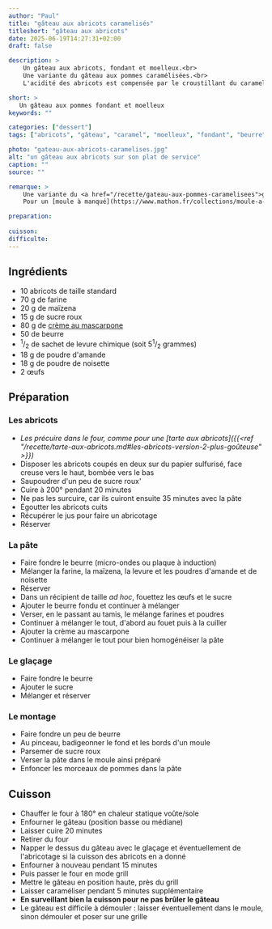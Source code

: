 ```yaml
---
author: "Paul"
title: "gâteau aux abricots caramelisés"
titleshort: "gâteau aux abricots"
date: 2025-06-19T14:27:31+02:00
draft: false

description: >
    Un gâteau aux abricots, fondant et moelleux.<br>
    Une variante du gâteau aux pommes caramélisées.<br>
    L'acidité des abricots est compensée par le croustillant du caramel.

short: >
   Un gâteau aux pommes fondant et moelleux
keywords: ""

categories: ["dessert"]
tags: ["abricots", "gâteau", "caramel", "moelleux", "fondant", "beurre"]

photo: "gateau-aux-abricots-caramelises.jpg"
alt: "un gâteau aux abricots sur son plat de service"
caption: ""
source: ""

remarque: >
    Une variante du <a href="/recette/gateau-aux-pommes-caramelisees">gâteau aux pommes caramélisées</a>, avec diminution de la quantité de sucre<br>
    Pour un [moule à manqué](https://www.mathon.fr/collections/moule-a-manque) de 22 cm de diamètre

preparation: 
 
cuisson: 
difficulte:
---
```



## Ingrédients
- 10 abricots de taille standard
- 70 g de farine
- 20 g de maïzena
- 15 g de sucre roux
- 80 g de [crème au mascarpone](https://www.elle-et-vire.com/fr/fr/creme/produits/la-creme-au-mascarpone/)
- 50 de beurre
- <sup>1</sup>/<sub>2</sub> de sachet de levure chimique (soit 5<sup>1</sup>/<sub>2</sub> grammes)
- 18 g de poudre d'amande
- 18 g de poudre de noisette
- 2 &oelig;ufs
## Préparation
### Les abricots
- *Les précuire dans le four, comme pour une [tarte aux abricots]({{<ref "/recette/tarte-aux-abricots.md#les-abricots-version-2-plus-goûteuse" >}})*
- Disposer les abricots coupés en deux sur du papier sulfurisé, face creuse vers le haut, bombée vers le bas
- Saupoudrer d'un peu de sucre roux'
- Cuire à 200° pendant 20 minutes
- Ne pas les surcuire, car ils cuiront ensuite 35 minutes avec la pâte
- Égoutter les abricots cuits
- Récupérer le jus pour faire un abricotage
- Réserver
### La pâte
- Faire fondre le beurre (micro-ondes ou plaque à induction)
- Mélanger la farine, la maïzena, la levure et les poudres d'amande et de noisette
- Réserver
- Dans un récipient de taille *ad hoc*, fouettez les &oelig;ufs et le sucre
- Ajouter le beurre fondu et continuer à mélanger
- Verser, en le passant au tamis, le mélange farines et poudres
- Continuer à mélanger le tout, d'abord au fouet puis à la cuiller
- Ajouter la crème au mascarpone
- Continuer à mélanger le tout pour bien homogénéiser la pâte
### Le glaçage
- Faire fondre le beurre
- Ajouter le sucre
- Mélanger et réserver
### Le montage
- Faire fondre un peu de beurre
- Au pinceau, badigeonner le fond et les bords d'un moule
- Parsemer de sucre roux
- Verser la pâte dans le moule ainsi préparé
- Enfoncer les morceaux de pommes dans la pâte
## Cuisson
- Chauffer le four à 180° en chaleur statique voûte/sole
- Enfourner le gâteau (position basse ou médiane)
- Laisser cuire 20 minutes
- Retirer du four
- Napper le dessus du gâteau avec le glaçage et éventuellement de l'abricotage si la cuisson des abricots en a donné
- Enfourner à nouveau pendant 15 minutes
- Puis passer le four en mode grill
- Mettre le gâteau en position haute, près du grill
- Laisser caraméliser pendant 5 minutes supplémentaire
- **En surveillant bien la cuisson pour ne pas brûler le gâteau**
- Le gâteau est difficile à démouler : laisser éventuellement dans le moule, sinon démouler et poser sur une grille